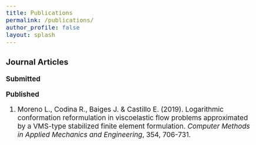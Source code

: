 ```yaml
---
title: Publications
permalink: /publications/
author_profile: false
layout: splash
---
```


<style type="text/css">
  body{
  font-size: 14pt;
}
</style>


### Journal Articles

**Submitted**


**Published**

1. Moreno L., Codina R., Baiges J. & Castillo E. (2019). Logarithmic conformation reformulation in viscoelastic flow problems approximated by a VMS-type stabilized finite element formulation. *Computer Methods in Applied Mechanics and Engineering*, 354, 706-731.


